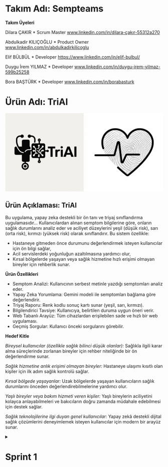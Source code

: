 # Takım Adı: Sempteams

**Takım Üyeleri**

Dilara ÇAKIR * Scrum Master  www.linkedin.com/in/dilara-çakır-55312a270

Abdulkadir KILIÇOĞLU * Product Owner  www.linkedin.com/in/abdulkadirkilicoglu

Elif BÜLBÜL * Developer  https://www.linkedin.com/in/elif-bulbul/

Duygu İrem YILMAZ * Developer  www.linkedin.com/in/duygu-irem-yilmaz-599b25258

Bora BAŞTÜRK * Developer  www.linkedin.com/in/borabasturk

# Ürün Adı: TriAI
<img src="bootcampFiles/general/headers/triai_major_logo.png" alt="triai" width="250"/> <img src="bootcampFiles/general/headers/triai_product_logo.png" alt="triai" width="250"/>


## Ürün Açıklaması: TriAI

Bu uygulama, yapay zeka destekli bir ön tanı ve triyaj sınıflandırma uygulamasıdır... 
Kullanıcılardan alınan semptom bilgilerine göre, onların sağlık durumlarını analiz eder ve aciliyet düzeylerini yeşil (düşük risk), sarı (orta risk), kırmızı (yüksek risk) olarak sınıflandırır.
Bu sistem özellikle:
- Hastaneye gitmeden önce durumunu değerlendirmek isteyen kullanıcılar için ön bilgi sağlar,
- Acil servislerdeki yoğunluğun azaltılmasına yardımcı olur,
- Kırsal bölgelerde yaşayan veya sağlık hizmetine hızlı erişimi olmayan bireyler için rehberlik sunar.


**Ürün Özellikleri**

- Semptom Analizi: Kullanıcının serbest metinle yazdığı semptomları analiz eder.
- Yapay Zeka Yorumlama: Gemini modeli ile semptomları bağlama göre değerlendirir.
- Triyaj Raporu: Renk kodlu sonuç kartı sunar (yeşil, sarı, kırmızı).
- Bilgilendirici Tavsiye: Kullanıcıya, belirtilen duruma uygun öneri verir.
- Web Tabanlı Arayüz: Tüm cihazlardan erişilebilen sade ve hızlı bir web uygulaması.
- Geçmiş Sorgular: Kullanıcı önceki sorgularını görebilir.

**Hedef Kitle**

*Bireysel kullanıcılar (özellikle sağlık bilinci düşük olanlar):*
Sağlıkla ilgili karar alma süreçlerinde zorlanan bireyler için rehber niteliğinde bir ön değerlendirme sunar.

*Sağlık hizmetine anlık erişimi olmayan bireyler:*
Hastaneye ulaşımı kısıtlı olan kişiler için ilk adım sağlık kontrolü sağlar.

*Kırsal bölgede yaşayanlar:*
Uzak bölgelerde yaşayan kullanıcıların sağlık durumlarını önceden değerlendirebilmelerine yardımcı olur.

*Yaşlı bireyler veya bakım hizmeti veren kişiler:*
Yaşlı bireylerin aciliyetini kolayca anlayabilmeleri ve bakıcıların doğru zamanda müdahale edebilmesi için destek sağlar.

*Sağlık teknolojilerine ilgi duyan genel kullanıcılar:*
Yapay zekâ destekli dijital sağlık çözümlerini deneyimlemek isteyen kullanıcılar için modern bir arayüz sunar.


<details>
    <summary><h1>Sprint 1</h1></summary>




<details>
    <summary><h3>Sprint 1 - App Screenshots</h3></summary>
  <table style="width: 100%;">
    <tr>
      <td colspan="4" style="text-align: center;"><h2> Ana Ekran Sayfaları</h2></td>
    </tr>
    <tr>
      <td style="width: 25%;"><img src="bootcampFiles/sprintOne/screenshots/1.jpg" style="max-width: 100%; height: auto;"></td>
      <td style="width: 25%;"><img src="bootcampFiles/sprintOne/screenshots/2.jpg" style="max-width: 100%; height: auto;"></td>
    </tr>
  </table>
  </details>   


  <details>
    <summary><h3>Sprint 1 - Sprint Board Update Screenshots</h3></summary>
    <img src="bootcampFiles/sprintOne/boardupdate/1.png" style="max-width: 100%; height: auto;">
    <img src="bootcampFiles/sprintOne/boardupdate/2.png" style="max-width: 100%; height: auto;">
    <img src="bootcampFiles/sprintOne/boardupdate/3.png" style="max-width: 100%; height: auto;">
    <img src="bootcampFiles/sprintOne/boardupdate/4.jpeg" style="max-width: 100%; height: auto;">
  </details>

  <details>
    <summary><h3>Sprint 1 - Proje Takip Aracı</h3></summary>
    <img src="bootcampFiles/sprintOne/proje_takip/1.png" style="max-width: 100%; height: auto;">
  </details>


  - **Sprint Notes**:
    "İlk sprint sürecinde görev dağılımı yapıldı. Herkesten kod yazması istenmesi üzerine görevlerde ortak payda sağlanarak herkesin olağan uygunluk durumuna göre yapabilirlik seviyesine göre görevlerde rol alması sağlandı.
İlk olarak tasarımın canvada yapılmasına karar verildi."

  - **Sprint içinde beklenen puan tamamlama**: 13 puan
  - **Puan Tamamlama Mantığı**: "
| Ürün fikrinin ve vizyonunun netleştirilmesi | 3 SP | Araştırma ve ekip içi tartışmalar |
| Teknolojik altyapının belirlenmesi | 2 SP | LLM, frontend ve backend seçimleri |
| Semptom analiz akışının planlanması | 3 SP | Kullanıcıdan veri alma ve işleme |
| Gemini LLM kullanım araştırması | 3 SP | API + NLP senaryoları |
| UI mockup taslağı oluşturulması | 2 SP | Giriş ve sonuç ekranlarının temel taslağı |
  
  "
  - **Daily Scrum**: "
    
    •⁠  ⁠Platform: Google Meet  
    •⁠  ⁠Sıklık: Haftalık toplantılar  
    •⁠  ⁠İçerik:  
      - Kim ne yapıyor?  
      - Karşılaşılan engeller  
      - Sapmalar var mı?  
    •⁠  ⁠Notlar: WhatsApp üzerinden saklanmaktadır
  "
  - **Product Backlog URL:** 
  https://trello.com/b/ZeRCIMNF/trello-panom
  - **Sprint Review:**
    
    *Tamamlananlar:*
- Ürün fikri netleştirildi  
- Teknolojik yapı belirlendi  
- Semptom analiz mimarisi tanımlandı  
- Gemini LLM örnek istekleri araştırıldı  

*Eksik Kalanlar:*
- UI bileşenleri sadece taslak seviyesinde
    "

  - **Sprint Review Participants:** Dilara ÇAKIR, Abdulkadir KILIÇOĞLU, Elif BÜLBÜL, Duygu YILMAZ, Bora BAŞTÜRK 


# Sprint 1 - Retrospective 

## İyi Gidenler

- **Takım İçi İletişim Güçlüydü:**  
  Ekip üyeleri fikirlerini açıkça ifade edebildi ve karar alma süreçlerinde herkesin katkısı oldu. Bu durum fikir birliğine hızlı bir şekilde ulaşılmasını sağladı.

- **Görev Dağılımı Verimliydi:**  
  Görevler, ekip üyelerinin teknik yeterliliklerine ve uygunluk durumlarına göre dengeli şekilde dağıtıldı. Herkesin kodlama sürecine katkı sağlaması teşvik edildi ve büyük ölçüde başarıldı.

- **Sprint Hedeflerine Odaklanıldı:**  
  Ürün fikri, teknolojik yapı ve semptom analiz mimarisi gibi temel sprint hedefleri başarıyla tamamlandı. Önceden belirlenen story point’lerin çoğu yerine getirildi.

---

##  Geliştirilmesi Gerekenler

- **Daily Scrum Toplantı Frekansı Yetersizdi:**  
  Haftada yalnızca bir kez yapılan toplantılar, bazı sorunların geç fark edilmesine yol açtı. Daha sık toplantılar ile süreç daha kontrollü ilerleyebilirdi.

- **Dokümantasyon Eksikliği:**  
  WhatsApp üzerinden yapılan birçok teknik tartışma ve karar, GitHub veya ortak bir dokümantasyon alanına aktarılmadı. Bu durum bilgi kaybına ve takibin zorlaşmasına neden oldu.

- **UI Mockup Yetersiz Kaldı:**  
  Canva üzerinden sadece giriş ve sonuç ekranları tasarlandı. Kullanıcı deneyimi açısından daha fazla ekran taslağına ihtiyaç duyulmakta.

---

##  Aksiyon Adımları (Bir Sonraki Sprint İçin)

- **Daily Scrum Toplantıları Artırılacak:**  
  Haftada en az 2 kez kısa Google Meet toplantıları yapılacak. Bu toplantılarda görev durumu, engeller ve sapmalar değerlendirilecek.

- **GitHub Üzerinden Düzenli Dokümantasyon:**  
  Her ekip üyesi kendi sorumlu olduğu işi (kod, araştırma çıktısı, mimari çizimler vb.) haftalık olarak GitHub’a yükleyecek. Bu süreç Trello üzerinden kontrol edilecek.

- **UI Mockup Genişletilecek:**  
  Sadece giriş ve sonuç ekranları ile sınırlı kalmayacak şekilde; semptom girişi, analiz sonucu ve kullanıcı profili ekranları da tasarlanacak. Taslaklar Canva veya Figma üzerinden hazırlanacak ve GitHub’a yüklenecek.







  

  </details>
